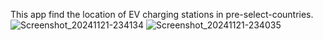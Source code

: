 This app find the location of EV charging stations in pre-select-countries.
![Screenshot_20241121-234134](https://github.com/user-attachments/assets/3a6b2bb0-26e7-4fd8-a10b-2797a0db4df6)
![Screenshot_20241121-234035](https://github.com/user-attachments/assets/72fb8a9a-2b0b-494b-837b-751f9caa48f8)

